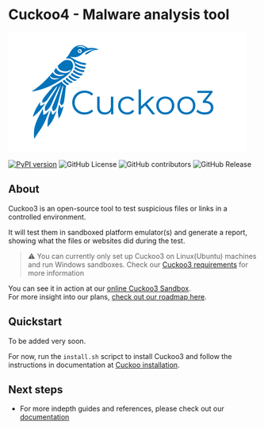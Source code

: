 # Cuckoo4 - Malware analysis tool
<img alt="Cuckoo3 logo" src="./INSTALL/logos/cuckoo3-github-readme-logo.png"/>

<a href="https://badge.fury.io/py/Cuckoo3"><img src="https://badge.fury.io/py/Cuckoo3.svg" alt="PyPI version" height="24"></a>
<img alt="GitHub License" src="https://img.shields.io/github/license/cert-ee/cuckoo3" height="24">
<img alt="GitHub contributors" src="https://img.shields.io/github/contributors/cert-ee/cuckoo3" height="24">
<img alt="GitHub Release" src="https://img.shields.io/github/v/release/cert-ee/cuckoo3?display_name=release&logoSize=24" height="24">

## About
Cuckoo3 is an open-source tool to test suspicious files or links in a controlled
environment.

It will test them in sandboxed platform emulator(s) and generate a report, showing what the files 
or websites did during the test.

> ⚠️ You can currently only set up Cuckoo3 on Linux(Ubuntu) 
machines and run Windows sandboxes. 
Check our [Cuckoo3 requirements](https://cuckoo-hatch.cert.ee/static/docs/introduction/cuckoo/) 
for more information

You can see it in action at our [online Cuckoo3 Sandbox](https://cuckoo-hatch.cert.ee/).  
For more insight into our plans, [check out our roadmap here](https://github.com/orgs/cert-ee/projects/1/views/1).


## Quickstart
To be added very soon.  

For now, run the `install.sh` scripct to install Cuckoo3 and follow
the instructions in documentation at 
[Cuckoo installation](https://cuckoo-hatch.cert.ee/static/docs/installation/cuckoo/).

## Next steps
- For more indepth guides and references, please check out our [documentation](https://cuckoo-hatch.cert.ee/static/docs/)

